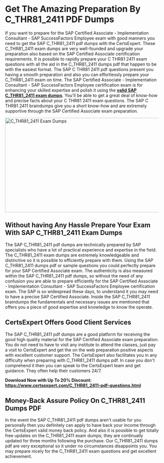 <h1><strong>Get The Amazing Preparation By C_THR81_2411 PDF Dumps</strong></h1>
<p>If you want to prepare for the SAP Certified Associate - Implementation Consultant - SAP SuccessFactors Employee exam with good manners you need to get the SAP C_THR81_2411 pdf dumps with the CertsExpert. These C_THR81_2411 exam dumps are very well-founded and upgrade your preparation also based on the SAP Certified Associate certification requirements. It is possible to rapidly prepare your C THR81 2411 exam questions with all the aid in the C_THR81_2411 dumps pdf that happen to be with the easiest format. The SAP C THR81 2411 pdf questions present you having a smooth preparation and also you can effortlessly prepare your C_THR81_2411 exam on time. The SAP Certified Associate - Implementation Consultant - SAP SuccessFactors Employee certification exam is for enhancing your skilled expertise and polish it using the <a href="https://www.certsexpert.com/C_THR81_2411-pdf-questions.html"><strong>valid SAP C_THR81_2411 exam dumps</strong></a>. You'll be able to get a great deal of know-how and precise facts about your C THR81 2411 exam questions. The SAP C THR81 2411 braindumps give you a short know-how and are extremely supportive through the SAP Certified Associate exam preparation.</p>
<p><img src="https://i.ibb.co/tmmJWN5/C-THR81-2411.png" alt="C_THR81_2411 Exam Dumps" width="550" height="309" /></p>
<h2><strong>Without having Any Hassle Prepare Your Exam With SAP C_THR81_2411 Exam Dumps</strong></h2>
<p>The SAP C_THR81_2411 pdf dumps are technically prepared by SAP specialists who have a lot of practical experience and expertise in the field. The C_THR81_2411 exam dumps are extremely knowledgeable and distinctive so it is possible to efficiently prepare with them. Using the SAP C_THR81_2411 dumps pdf or sample questions you could perfectly prepare for your SAP Certified Associate exam. The authenticity is also measured within the SAP C_THR81_2411 pdf dumps, so without the need of any confusion you are able to prepare efficiently for the SAP Certified Associate - Implementation Consultant - SAP SuccessFactors Employee certification exam. The SAP is so widespread these days, to understand it you may need to have a precise SAP Certified Associate. Inside the SAP C_THR81_2411 braindumps the fundamentals and necessary issues are mentioned that offers you a piece of good expertise and knowledge to know the operate.</p>
<h2><strong>CertsExpert Offers Good Client Services</strong></h2>
<p>The SAP C_THR81_2411 pdf dumps are a good platform for receiving the good high quality material for the SAP Certified Associate exam preparation. You do not need to have to visit any institute to attend the classes, just pay a visit to CertsExpert and get the on the web preparation positive aspects with excellent customer support. The CertsExpert also facilitates you in any difficulty when preparing with C_THR81_2411 dumps pdf. In case you don't comprehend it then you can speak to the CertsExpert team and get guidance. They often help their customers 24/7.</p>
<p><strong>Download Now with Up To 20% Discount: <a href="https://www.certsexpert.com/C_THR81_2411-pdf-questions.html">https://www.certsexpert.com/C_THR81_2411-pdf-questions.html</a></strong></p>
<h2><strong>Money-Back Assure Policy On C_THR81_2411 Dumps PDF</strong></h2>
<p>In the event the SAP C_THR81_2411 pdf dumps aren't usable for you personally then you definitely can apply to have back your income through the CertsExpert&nbsp;valid money back policy. And also it is possible to get totally free updates on the C_THR81_2411 exam dumps; they are continually updated for three months following the purchase. Our C_THR81_2411 dumps pdf are very exceptional so it under no circumstances disappoints you. You may prepare nicely for the C_THR81_2411 exam questions and get excellent achievement.</p>
